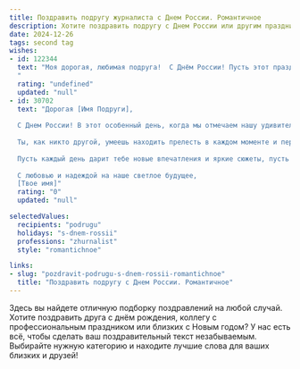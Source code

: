 ```yaml
---
title: Поздравить подругу журналиста с Днем России. Романтичное
description: Хотите поздравить подругу с Днем России или другим праздником? Наш ИИ создаст незабываемое поздравление, а вы обязательно выделитесь среди других.  
date: 2024-12-26
tags: second tag
wishes:
- id: 122344
  text: "Моя дорогая, любимая подруга!  С Днём России! Пусть этот праздник, полный гордости за нашу страну, станет символом нашей крепкой дружбы, яркой, как триколор, и нежной, как летний вечер.  Пусть твоё сердце, подобно свободному перу журналиста,  всегда находит самые лучшие слова, самые яркие образы, и пусть вдохновение не покидает тебя никогда.  Счастья тебе, моя дорогая, любви и всего самого прекрасного!
  "
  rating: "undefined"
  updated: "null"
- id: 30702
  text: "Дорогая [Имя Подруги],
  
  С Днем России! В этот особенный день, когда мы отмечаем нашу удивительную страну, хочу поздравить тебя, как истинного журналиста, который своими глазами видит и описывает все краски жизни.
  
  Ты, как никто другой, умеешь находить прелесть в каждом моменте и передавать её людям через своё слово. Твоя страсть к правде и стремление к гармонии вдохновляют окружающих, а твоя работа делает этот мир ярче и лучше.
  
  Пусть каждый день дарит тебе новые впечатления и яркие сюжеты, пусть твое сердце наполняется любовью к жизни, а мысли лишь о хороших вещах. Ты - настоящая гордость нашей родины, и я счастлива, что у меня есть такая замечательная подруга.
  
  С любовью и надеждой на наше светлое будущее,
  [Твое имя]"
  rating: "0"
  updated: "null"

selectedValues:
  recipients: "podrugu"
  holidays: "s-dnem-rossii"
  professions: "zhurnalist"
  style: "romantichnoe"

links:
- slug: "pozdravit-podrugu-s-dnem-rossii-romantichnoe"
  title: "Поздравить подругу с Днем России. Романтичное"
---
```


Здесь вы найдете отличную подборку поздравлений на любой случай. 
Хотите поздравить друга с днём рождения, коллегу с профессиональным праздником или близких с Новым годом? У нас есть всё, чтобы сделать ваш поздравительный текст незабываемым. Выбирайте нужную категорию и находите лучшие слова для ваших близких и друзей!

